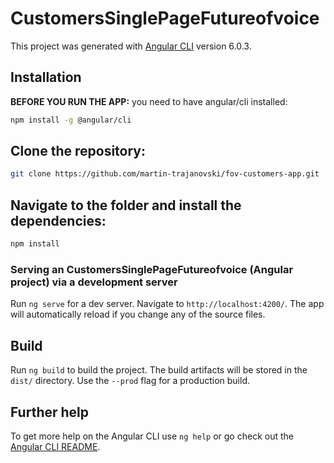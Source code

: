 # CustomersSinglePageFutureofvoice

This project was generated with [Angular CLI](https://github.com/angular/angular-cli) version 6.0.3.

## Installation

**BEFORE YOU RUN THE APP:** you need to have angular/cli installed:
```bash
npm install -g @angular/cli
```

## Clone the repository:

```bash
git clone https://github.com/martin-trajanovski/fov-customers-app.git
```

## Navigate to the folder and install the dependencies:

```bash
npm install
```

### Serving an CustomersSinglePageFutureofvoice (Angular project) via a development server

Run `ng serve` for a dev server. Navigate to `http://localhost:4200/`. The app will automatically reload if you change any of the source files.

## Build

Run `ng build` to build the project. The build artifacts will be stored in the `dist/` directory. Use the `--prod` flag for a production build.

## Further help

To get more help on the Angular CLI use `ng help` or go check out the [Angular CLI README](https://github.com/angular/angular-cli/blob/master/README.md).

